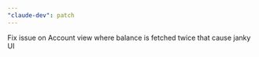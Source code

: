 ```yaml
---
"claude-dev": patch
---
```


Fix issue on Account view where balance is fetched twice that cause janky UI
